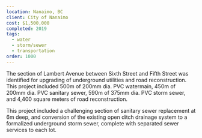 ```yaml
---
location: Nanaimo, BC
client: City of Nanaimo
cost: $1,500,000
completed: 2019
tags:
  - water
  - storm/sewer
  - transportation
order: 1000
---
```

The section of Lambert Avenue between Sixth Street and Fifth Street was identified for upgrading of underground utilities and road reconstruction.  This project included 500m of 200mm dia. PVC watermain, 450m of 200mm dia. PVC sanitary sewer, 590m of 375mm dia. PVC storm sewer, and 4,400 square meters of road reconstruction.

This project included a challenging section of sanitary sewer replacement at 6m deep, and conversion of the existing open ditch drainage system to a formalized underground storm sewer, complete with separated sewer services to each lot.
